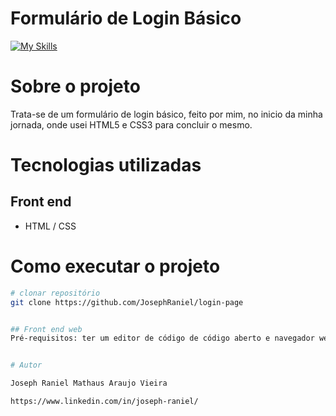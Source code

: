 # Formulário de Login Básico

[![My Skills](https://skills.thijs.gg/icons?i=css,html&theme=dark)](https://skills.thijs.gg)

# Sobre o projeto
Trata-se de um formulário de login básico, feito por mim, no inicio da minha jornada, onde usei HTML5 e CSS3 para concluir o mesmo.



# Tecnologias utilizadas
## Front end
- HTML / CSS 

# Como executar o projeto



```bash
# clonar repositório
git clone https://github.com/JosephRaniel/login-page


## Front end web
Pré-requisitos: ter um editor de código de código aberto e navegador web.


# Autor

Joseph Raniel Mathaus Araujo Vieira

https://www.linkedin.com/in/joseph-raniel/
